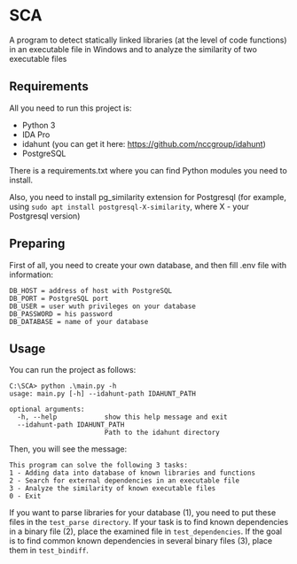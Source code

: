 # SCA
A program to detect statically linked libraries (at the level of code functions) in an executable file in Windows and to analyze the similarity of two executable files

## Requirements
All you need to run this project is:
- Python 3
- IDA Pro 
- idahunt (you can get it here: https://github.com/nccgroup/idahunt)
- PostgreSQL

There is a requirements.txt where you can find Python modules you need to install.

Also, you need to install pg_similarity extension for Postgresql (for example, using `sudo apt install postgresql-X-similarity`, where X - your Postgresql version)

## Preparing
First of all, you need to create your own database, and then fill .env file with information:
```
DB_HOST = address of host with PostgreSQL
DB_PORT = PostgreSQL port
DB_USER = user wuth privileges on your database
DB_PASSWORD = his password
DB_DATABASE = name of your database
```

## Usage
You can run the project as follows:

```
C:\SCA> python .\main.py -h
usage: main.py [-h] --idahunt-path IDAHUNT_PATH

optional arguments:
  -h, --help            show this help message and exit
  --idahunt-path IDAHUNT_PATH
                        Path to the idahunt directory
```

Then, you will see the message:
```
This program can solve the following 3 tasks:
1 - Adding data into database of known libraries and functions
2 - Search for external dependencies in an executable file
3 - Analyze the similarity of known executable files
0 - Exit
```

If you want to parse libraries for your database (1), you need to put these files in the `test_parse directory`. If your task is to find known dependencies in a binary file (2), place the examined file in `test_dependencies`.  If the goal is to find common known dependencies in several binary files (3), place them in `test_bindiff`.
